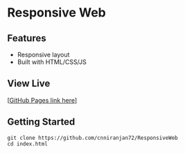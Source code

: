 # Responsive Web



## Features
- Responsive layout
- Built with HTML/CSS/JS 

## View Live
[[GitHub Pages link here](https://cnniranjan72.github.io/ResponsiveWeb/)]

## Getting Started
```
git clone https://github.com/cnniranjan72/ResponsiveWeb
cd index.html
```
